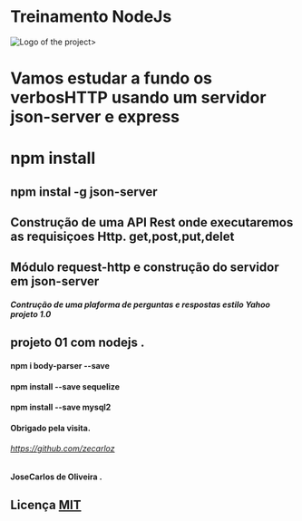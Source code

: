 # Treinamento NodeJs

![Logo of the project](https://encrypted-tbn0.gstatic.com/images?q=tbn:ANd9GcTsa0alt1oJcqt_IZ3JIUY5dMVcBlimLTF3Pg&usqp=CAU)>
 



#  Vamos estudar a fundo os verbosHTTP usando um servidor json-server e express
#  npm install
## npm instal -g json-server
## Construção de uma API Rest onde executaremos as requisiçoes Http. get,post,put,delet 
## Módulo request-http e construção do servidor em json-server

##### Contrução de uma plaforma de perguntas e respostas estilo Yahoo projeto 1.0

## projeto 01 com nodejs .
#### npm i body-parser --save
#### npm install --save sequelize
#### npm install --save mysql2



#### Obrigado pela visita.
###### https://github.com/zecarloz 
#### JoseCarlos de Oliveira .

## Licença [MIT](https://choosealicense.com/licenses/mit/)

